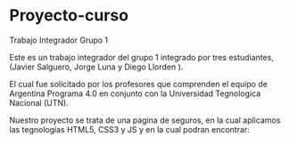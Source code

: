 # Proyecto-curso
Trabajo Integrador Grupo 1

Este es un trabajo integrador del grupo 1 integrado por tres estudiantes, (Javier Salguero, Jorge Luna y Diego Llorden ). 

El cual fue solicitado por los profesores que comprenden el equipo de Argentina Programa 4.0
en conjunto con la Universidad Tegnologica Nacional (UTN).

Nuestro proyecto se trata de una pagina de seguros, en la cual aplicamos las tegnologias HTML5, CSS3 y JS y en la cual podran encontrar:
